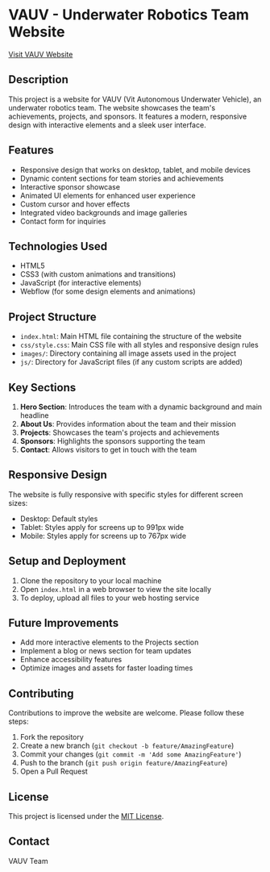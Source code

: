 # VAUV - Underwater Robotics Team Website
[Visit VAUV Website](https://vauv.github.io/)

## Description

This project is a website for VAUV (Vit Autonomous Underwater Vehicle), an underwater robotics team. The website showcases the team's achievements, projects, and sponsors. It features a modern, responsive design with interactive elements and a sleek user interface.

## Features

- Responsive design that works on desktop, tablet, and mobile devices
- Dynamic content sections for team stories and achievements
- Interactive sponsor showcase
- Animated UI elements for enhanced user experience
- Custom cursor and hover effects
- Integrated video backgrounds and image galleries
- Contact form for inquiries

## Technologies Used

- HTML5
- CSS3 (with custom animations and transitions)
- JavaScript (for interactive elements)
- Webflow (for some design elements and animations)

## Project Structure

- `index.html`: Main HTML file containing the structure of the website
- `css/style.css`: Main CSS file with all styles and responsive design rules
- `images/`: Directory containing all image assets used in the project
- `js/`: Directory for JavaScript files (if any custom scripts are added)

## Key Sections

1. **Hero Section**: Introduces the team with a dynamic background and main headline
2. **About Us**: Provides information about the team and their mission
3. **Projects**: Showcases the team's projects and achievements
4. **Sponsors**: Highlights the sponsors supporting the team
5. **Contact**: Allows visitors to get in touch with the team


## Responsive Design

The website is fully responsive with specific styles for different screen sizes:

- Desktop: Default styles
- Tablet: Styles apply for screens up to 991px wide
- Mobile: Styles apply for screens up to 767px wide

## Setup and Deployment

1. Clone the repository to your local machine
2. Open `index.html` in a web browser to view the site locally
3. To deploy, upload all files to your web hosting service

## Future Improvements

- Add more interactive elements to the Projects section
- Implement a blog or news section for team updates
- Enhance accessibility features
- Optimize images and assets for faster loading times

## Contributing

Contributions to improve the website are welcome. Please follow these steps:

1. Fork the repository
2. Create a new branch (`git checkout -b feature/AmazingFeature`)
3. Commit your changes (`git commit -m 'Add some AmazingFeature'`)
4. Push to the branch (`git push origin feature/AmazingFeature`)
5. Open a Pull Request

## License

This project is licensed under the [MIT License](LICENSE.md).

## Contact

VAUV Team
